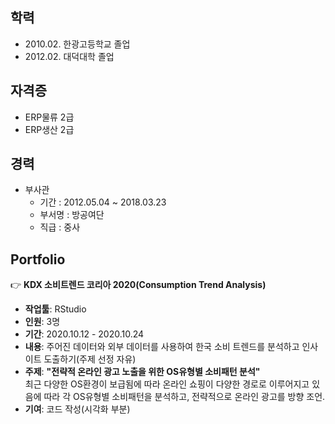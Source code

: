 ## 학력
  - 2010.02. 한광고등학교 졸업
  - 2012.02. 대덕대학 졸업

## 자격증
  - ERP물류 2급
  - ERP생산 2급

## 경력
* 부사관
    + 기간 : 2012.05.04 ~ 2018.03.23
    + 부서명 : 방공여단
    + 직급 : 중사



## Portfolio

:point_right: **KDX 소비트렌드 코리아 2020(Consumption Trend Analysis)**  
- **작업툴**: RStudio 
- **인원**: 3명  
- **기간**: 2020.10.12 - 2020.10.24  
- **내용**: 주어진 데이터와 외부 데이터를 사용하여 한국 소비 트렌드를 분석하고 인사이트 도출하기(주제 선정 자유)  
- **주제**: **"전략적 온라인 광고 노출을 위한 OS유형별 소비패턴 분석"**  
  최근 다양한 OS환경이 보급됨에 따라 온라인 쇼핑이  다양한 경로로 이루어지고 있음에 따라 각 OS유형별 소비패턴을 분석하고, 전략적으로 온라인 광고를 방향 조언.
- **기여**: 코드 작성(시각화 부분)
